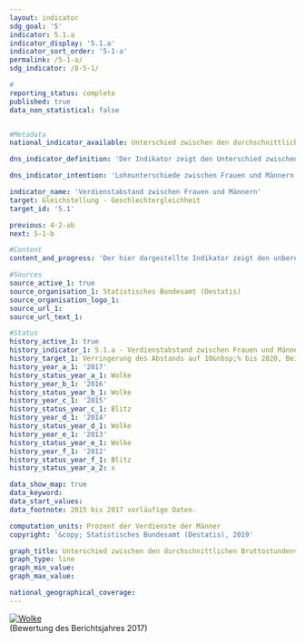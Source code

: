 ```yaml
---                   
layout: indicator                   
sdg_goal: '5'                   
indicator: 5.1.a                   
indicator_display: '5.1.a'                   
indicator_sort_order: '5-1-a'                   
permalink: /5-1-a/                   
sdg_indicator: /8-5-1/                   

#                   
reporting_status: complete                   
published: true                   
data_non_statistical: false                   


#Metadata                   
national_indicator_available: Unterschied zwischen den durchschnittlichen Bruttostundenverdiensten von Frauen und Männern                   

dns_indicator_definition: 'Der Indikator zeigt den Unterschied zwischen den durchschnittlichen Bruttostundenverdiensten der Frauen und der Männer in Prozent der durchschnittlichen Bruttostundenverdienste der Männer.<sub> Text aus dem Indikatorenbericht 2018</sub>'                   

dns_indicator_intention: 'Lohnunterschiede zwischen Frauen und Männern sind in modernen Erwerbsgesellschaften ein Zeichen für soziale Ungleichheit. Die Verringerung der Lohnunterschiede ist ein Indikator für Fortschritte auf dem Weg zur Gleichstellung. Die Bundesregierung verfolgt daher das Ziel, bis zum Jahr 2020 den Verdienstabstand auf 10&nbsp;% zu verringern.<sub> Text aus dem Indikatorenbericht 2018</sub>'                   

indicator_name: 'Verdienstabstand zwischen Frauen und Männern'                   
target: Gleichstellung - Geschlechtergleichheit                   
target_id: '5.1'                   

previous: 4-2-ab                   
next: 5-1-b                   

#Content                    
content_and_progress: 'Der hier dargestellte Indikator zeigt den unbereinigten geschlechterspezifischen Verdienstabstand (unadjusted gender pay gap). Er setzt dafür ausschließlich die durchschnittlichen Bruttostundenverdienste ins Verhältnis zueinander, ohne deren Ursachen, wie Qualifikation, Tätigkeit oder unterschiedliche Erwerbsbiografien, zu berücksichtigen. <br><br>Datengrundlage des Indikators bildet die vierjährliche Verdienststrukturerhebung, die von den Statistischen Ämtern der Länder als repräsentative Stichprobenerhebung mit Auskunftspflicht bei insgesamt maximal 60&nbsp;000 Betrieben durchgeführt wird. Auf Basis dieser Daten werden Ergebnisse nach Alter, Bildungsniveau, Leistungsgruppen, Tätigkeit, Tarifbindung, Unternehmensgrößenklassen und Wirtschaftsabschnitten berechnet und der bereinigte Gender Pay Gap (GPG) veröffentlicht. Für die Zwischenjahre wird der unbereinigte GPG mit den Veränderungsraten aus der vierteljährlichen Verdiensterhebung fortgeschrieben. Für den bereinigten und unbereinigten GPG wird im Folgenden die EU-Abgrenzung zugrunde gelegt, wonach Beschäftigte der „Landund Forstwirtschaft, Fischerei“, der „öffentlichen Verwaltung, Verteidigung; Sozialversicherung“ sowie Beschäftigte in Kleinstbetrieben unberücksichtigt bleiben. <br><br>Im Jahr 2017 lag der unbereinigte Verdienstabstand zwischen Frauen und Männern bei durchschnittlich 21&nbsp;%. Das heißt, der durchschnittliche Bruttostundenverdienst von Frauen lag um rund ein Fünftel niedriger als der Verdienst der Männer. Seit 1995 hat sich der unbereinigte GPG kaum verändert. Folglich kann bei einer Fortsetzung der Entwicklung der letzten fünf Jahre das angestrebte Ziel im Jahr 2020 nicht erreicht werden. <br><br>Im EU-Durchschnitt lag der unbereinigte GPG im Jahr 2016 bei 16&nbsp;%. Die Staaten mit den geringsten Unterschieden im unbereinigten Bruttostundenverdienst waren neben Italien und Rumänien (5&nbsp;%) Belgien und Luxemburg (6&nbsp;%). Lediglich in Estland (25&nbsp;%) und der Tschechischen Republik (22&nbsp;%) war der unbereinigte GPG 2016 höher als in Deutschland (21&nbsp;%). <br><br>Allerdings zeichnete sich für Deutschland kein einheitliches Bild ab. Zwischen den Bundesländern bestanden erhebliche Unterschiede: Am höchsten lag der GPG im Jahr 2017 mit 27&nbsp;% in Baden-Württemberg, während er in Sachsen-Anhalt bei einem insgesamt niedrigerem Verdienstniveau lediglich 2&nbsp;% betrug. <br><br>Untersuchungen der ursächlichen Faktoren des GPG können alle vier Jahre auf Basis der detaillierten Ergebnisse aus der Verdienststrukturerhebung durchgeführt werden. Derzeit liegen Ergebnisse für das Jahr 2014 vor. Diese Faktoren, die die Verdienstunterschiede bestimmen, unterliegen langfristigen Veränderungsprozessen und sind damit im Zeitablauf relativ stabil. Die wichtigsten messbaren Gründe für den unbereinigten Verdienstabstand sind unterschiedliche Branchen und Berufe, in denen Frauen und Männer tätig sind, sowie die ungleich verteilten Arbeitsplatzanforderungen hinsichtlich Führung und Qualifikation. Darüber hinaus sind Frauen häufiger als Männer teilzeit- oder geringfügig beschäftigt. <br><br>Durch die genannten Ursachen können auf Bundesebene rund drei Viertel des Unterschieds in den durchschnittlichen Stundenverdiensten statistisch erklärt werden. Das verbleibende Viertel des Verdienstunterschieds entspricht dem bereinigten GPG von 6&nbsp;% im Jahr 2014. <br><br>Verglichen mit dem unbereinigten GPG zeigt sich beim bereinigten GPG auf Ebene der Bundesländer ein wesentlich einheitlicheres Bild. Er lag im Jahr 2014 zwischen 4&nbsp;% (in Thüringen) und 10&nbsp;% (in Brandenburg).<sub> Text aus dem Indikatorenbericht 2018</sub>'                   

#Sources
source_active_1: true                           
source_organisation_1: Statistisches Bundesamt (Destatis)                           
source_organisation_logo_1:                            
source_url_1:                            
source_url_text_1:                            

#Status                   
history_active_1: true                   
history_indicator_1: 5.1.a - Verdienstabstand zwischen Frauen und Männern                   
history_target_1: Verringerung des Abstands auf 10&nbsp;% bis 2020, Beibehaltung bis 2030
history_year_a_1: '2017'                           
history_status_year_a_1: Wolke
history_year_b_1: '2016'                           
history_status_year_b_1: Wolke
history_year_c_1: '2015'                           
history_status_year_c_1: Blitz
history_year_d_1: '2014'                           
history_status_year_d_1: Wolke
history_year_e_1: '2013'                           
history_status_year_e_1: Wolke
history_year_f_1: '2012'                           
history_status_year_f_1: Blitz
history_status_year_a_2: x

data_show_map: true                   
data_keyword:                    
data_start_values:                    
data_footnote: 2015 bis 2017 vorläufige Daten.                   

computation_units: Prozent der Verdienste der Männer                   
copyright: '&copy; Statistisches Bundesamt (Destatis), 2019'                   

graph_title: Unterschied zwischen den durchschnittlichen Bruttostundenverdiensten von Frauen und Männern                   
graph_type: line                   
graph_min_value:                    
graph_max_value:                    

national_geographical_coverage:                    
---
```

<div>                           
  <div class="my-header">                           
    <a href="https://nachhaltige-entwicklung-deutschland.github.io/open-sdg-site-starter/status/"><img src="https://g205sdgs.github.io/sdg-indicators/public/Wettersymbole/Wolke.png" alt="Wolke" />                           
    </a>                           
  </div>
  <div class="my-header-note">
    <span>(Bewertung des Berichtsjahres 2017)</span>
  </div>                           
</div>